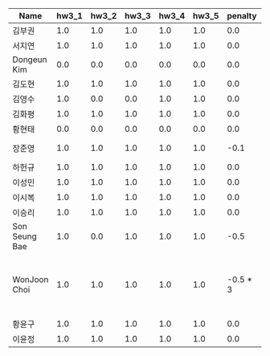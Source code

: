 | Name | hw3_1 | hw3_2 | hw3_3 | hw3_4 | hw3_5 | penalty | Total | note |
| ---- | ----- | ----- | ----- | ----- | ----- | ------- | ----- | ---- |
| 김부권 | 1.0 | 1.0 | 1.0 | 1.0 | 1.0 | 0.0 | 5.0 | 
| 서지연 | 1.0 | 1.0 | 1.0 | 1.0 | 1.0 | 0.0 | 5.0 | 
| Dongeun Kim | 0.0 | 0.0 | 0.0 | 0.0 | 0.0 | 0.0 | 0.0 | 
| 김도현 | 1.0 | 1.0 | 1.0 | 1.0 | 1.0 | 0.0 | 5.0 | 
| 김영수 | 1.0 | 0.0 | 0.0 | 1.0 | 1.0 | 0.0 | 3.0 | 
| 김화평 | 1.0 | 1.0 | 1.0 | 1.0 | 1.0 | 0.0 | 5.0 | 
| 황현태 | 0.0 | 0.0 | 0.0 | 0.0 | 0.0 | 0.0 | 0.0 | 
| 장준영 | 1.0 | 1.0 | 1.0 | 1.0 | 1.0 | -0.1 | 4.9 | penalty (3_4)
| 하헌규 | 1.0 | 1.0 | 1.0 | 1.0 | 1.0 | 0.0 | 5.0 | 
| 이성민 | 1.0 | 1.0 | 1.0 | 1.0 | 1.0 | 0.0 | 5.0 | 
| 이시복 | 1.0 | 1.0 | 1.0 | 1.0 | 1.0 | 0.0 | 5.0 | 
| 이승리 | 1.0 | 1.0 | 1.0 | 1.0 | 1.0 | 0.0 | 5.0 | 
| Son Seung Bae | 1.0 | 0.0 | 1.0 | 1.0 | 1.0 | -0.5 | 3.5 | penalty (3_3)
| WonJoon Choi | 1.0 | 1.0 | 1.0 | 1.0 | 1.0 | -0.5 * 3 | 3.5 | build fail penalty (3_1, 3_2, 3_3)
| 황윤구 | 1.0 | 1.0 | 1.0 | 1.0 | 1.0 | 0.0 | 5.0 | 
| 이윤정 | 1.0 | 1.0 | 1.0 | 1.0 | 1.0 | 0.0 | 5.0 | 
